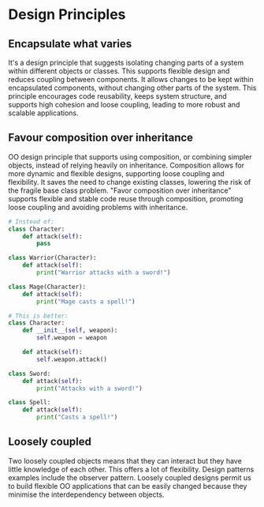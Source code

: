 # Design Principles

## Encapsulate what varies
It's a design principle that suggests isolating changing parts of a system within different objects or classes. This supports flexible design and reduces coupling between components. 
It allows changes to be kept within encapsulated components, without changing other parts of the system. 
This principle encourages code reusability, keeps system structure, and supports high cohesion and loose coupling, leading to more robust and scalable applications.

## Favour composition over inheritance
OO design principle that supports using composition, or combining simpler objects, instead of relying heavily on inheritance.
Composition allows for more dynamic and flexible designs, supporting loose coupling and flexibility.
It saves the need to change existing classes, lowering the risk of the fragile base class problem.
"Favor composition over inheritance" supports flexible and stable code reuse through composition, promoting loose coupling and avoiding problems with inheritance.

```python
# Instead of:
class Character:
    def attack(self):
        pass

class Warrior(Character):
    def attack(self):
        print("Warrior attacks with a sword!")

class Mage(Character):
    def attack(self):
        print("Mage casts a spell!")

# This is better:
class Character:
    def __init__(self, weapon):
        self.weapon = weapon

    def attack(self):
        self.weapon.attack()

class Sword:
    def attack(self):
        print("Attacks with a sword!")

class Spell:
    def attack(self):
        print("Casts a spell!")
```

## Loosely coupled
Two loosely coupled objects means that they can interact but they have little knowledge of each other. This offers a lot of flexibility. Design patterns examples include the observer pattern.
Loosely coupled designs permit us to build flexible OO applications that can be easily changed because they minimise the interdependency between objects.